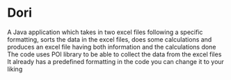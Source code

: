 # Dori
A Java application which takes in two excel files following a specific formatting, sorts the data in the excel files, does some calculations and produces an excel file having both information and the calculations done
The code uses POI library to be able to collect the data from the excel files
It already has a predefined formatting in the code you can change it to your liking
